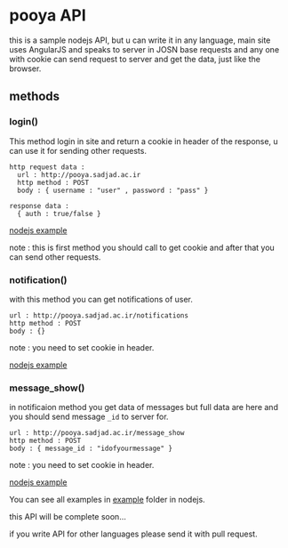 # pooya API

this is a sample nodejs API, but u can write it in any language, main site uses AngularJS and speaks to server in JOSN base requests and any one with cookie can send request to server and get the data, just like the browser.

## methods

### login()
This method login in site and return a cookie in header of the response, u can use it for sending other requests.
```
http request data :
  url : http://pooya.sadjad.ac.ir
  http method : POST
  body : { username : "user" , password : "pass" }

response data :
  { auth : true/false }
```

[nodejs example](https://github.com/elyas74/pooya-api/tree/master/v0/node/example/login.js)

note : this is first method you should call to get cookie and after that you can send other requests.

### notification()

with this method you can get notifications of user.
```
url : http://pooya.sadjad.ac.ir/notifications
http method : POST
body : {}
```
note : you need to set cookie in header.

[nodejs example](https://github.com/elyas74/pooya-api/tree/master/v0/node/example/notification.js)

### message_show()

in notificaion method you get data of messages but full data are here and you should send message `_id` to server for.
```
url : http://pooya.sadjad.ac.ir/message_show
http method : POST
body : { message_id : "idofyourmessage" }
```
note : you need to set cookie in header.

[nodejs example](https://github.com/elyas74/pooya-api/tree/master/v0/node/example/message_show.js)


You can see all examples in [example](https://github.com/elyas74/pooya-api/tree/master/v0/node/example) folder in nodejs.

this API will be complete soon...

if you write API for other languages please send it with pull request.
